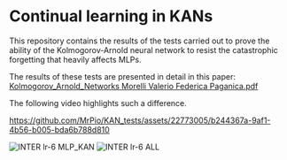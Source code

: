 # Continual learning in KANs
This repository contains the results of the tests carried out to prove the ability of the Kolmogorov-Arnold neural network to resist the catastrophic forgetting that heavily affects MLPs.

The results of these tests are presented in detail in this paper: 
[Kolmogorov_Arnold_Networks Morelli Valerio Federica Paganica.pdf](https://github.com/user-attachments/files/15945916/Kolmogorov_Arnold_Networks.Morelli.Valerio.Federica.Paganica.pdf)

The following video highlights such a difference.

https://github.com/MrPio/KAN_tests/assets/22773005/b244367a-9af1-4b56-b005-bda6b788d810

![INTER lr-6 MLP_KAN](https://github.com/MrPio/KAN_tests/assets/22773005/91bb539d-3355-451a-bc21-89e79e4af524)
![INTER lr-6 ALL](https://github.com/MrPio/KAN_tests/assets/22773005/ad646ce9-61ca-4d6b-bc80-effff0259534)
